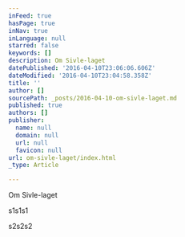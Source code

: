 ```yaml
---
inFeed: true
hasPage: true
inNav: true
inLanguage: null
starred: false
keywords: []
description: Om Sivle-laget
datePublished: '2016-04-10T23:06:06.606Z'
dateModified: '2016-04-10T23:04:58.358Z'
title: ''
author: []
sourcePath: _posts/2016-04-10-om-sivle-laget.md
published: true
authors: []
publisher:
  name: null
  domain: null
  url: null
  favicon: null
url: om-sivle-laget/index.html
_type: Article

---
```

Om Sivle-laget

s1s1s1

s2s2s2